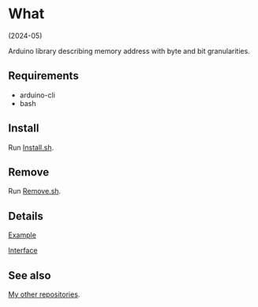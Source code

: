 # What

(2024-05)

Arduino library describing memory address with byte and bit granularities.


## Requirements

  * arduino-cli
  * bash


## Install

Run [Install.sh](Install.sh).


## Remove

Run [Remove.sh](Remove.sh).


## Details

[Example](examples/me_MemoryPoint/me_MemoryPoint.ino)

[Interface](src/me_MemoryPoint.h)


## See also

[My other repositories](https://github.com/martin-eden/contents).
